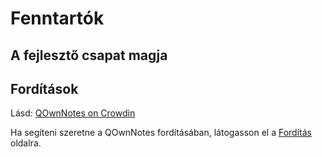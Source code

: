 # Fenntartók

## A fejlesztő csapat magja

<ProfileCard name="Patrizio Bekerle" img="https://www.gravatar.com/avatar/de150011c0b0eb1047c64e0387a252b9?s=164" backgroundImg="/screenshots/screenshot-darkmode.png" functions="Author" github="pbek" keybase="pbek" />

<ProfileCard name="Waqar Ahmed" img="https://www.gravatar.com/avatar/906b60ea647baf206f452687d1de8ba0?s=164" backgroundImg="/screenshots/screenshot-darkmode.png" functions="Highlighting, Spellchecker, Speed improvements, …" github="Waqar144" />

## Fordítások

Lásd: [QOwnNotes on Crowdin](https://crowdin.com/project/qownnotes/activity_stream)

Ha segíteni szeretne a QOwnNotes fordításában, látogasson el a [Fordítás](translation.md) oldalra.
